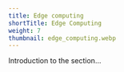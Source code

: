 ```yaml
---
title: Edge computing
shortTitle: Edge Computing
weight: 7
thumbnail: edge_computing.webp
---
```


Introduction to the section...


